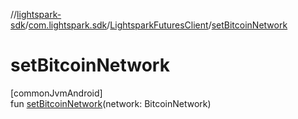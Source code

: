 //[lightspark-sdk](../../../index.md)/[com.lightspark.sdk](../index.md)/[LightsparkFuturesClient](index.md)/[setBitcoinNetwork](set-bitcoin-network.md)

# setBitcoinNetwork

[commonJvmAndroid]\
fun [setBitcoinNetwork](set-bitcoin-network.md)(network: BitcoinNetwork)
